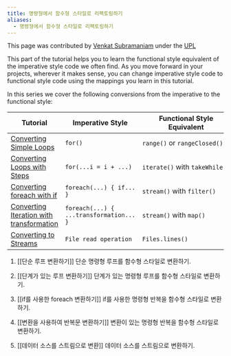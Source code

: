 ```yaml
---
title: 명령형에서 함수형 스타일로 리팩토링하기
aliases:
  - 명령형에서 함수형 스타일로 리팩토링하기
---
```


This page was contributed by [Venkat Subramaniam](https://dev.java/author/VenkatSubramaniam) under the [UPL](https://oss.oracle.com/licenses/upl/)  

This part of the tutorial helps you to learn the functional style equivalent of the imperative style code we often find. As you move forward in your projects, wherever it makes sense, you can change imperative style code to functional style code using the mappings you learn in this tutorial.

In this series we cover the following conversions from the imperative to the functional style:

|Tutorial|Imperative Style|Functional Style Equivalent|
|---|---|---|
|[Converting Simple Loops](https://dev.java/learn/refactoring-to-functional-style/simpleloops/)|`for()`|`range()` or `rangeClosed()`|
|[Converting Loops with Steps](https://dev.java/learn/refactoring-to-functional-style/loopswithsteps/)|`for(...i = i + ...)`|`iterate()` with `takeWhile()`|
|[Converting foreach with if](https://dev.java/learn/refactoring-to-functional-style/foreachwithif/)|`foreach(...) { if... }`|`stream()` with `filter()`|
|[Converting Iteration with transformation](https://dev.java/learn/refactoring-to-functional-style/iteartionwithtransformation/)|`foreach(...) { ...transformation... }`|`stream()` with `map()`|
|[Converting to Streams](https://dev.java/learn/refactoring-to-functional-style/convertingtostreams/)|`File read operation`|`Files.lines()`|

  

1. [[단순 루프 변환하기]]
	단순 명령형 루프를 함수형 스타일로 변환하기.
	
2. [[단계가 있는 루프 변환하기]]
	단계가 있는 명령형 루프를 함수형 스타일로 변환하기.
	
3. [[if를 사용한 foreach 변환하기]]
	if를 사용한 명령형 반복을 함수형 스타일로 변환하기.
	
4. [[변환을 사용하여 반복문 변환하기]]
	변환이 있는 명령형 반복을 함수형 스타일로 변환하기.
	
5. [[데이터 소스를 스트림으로 변환]]
	데이터 소스를 스트림으로 변환하기.
	